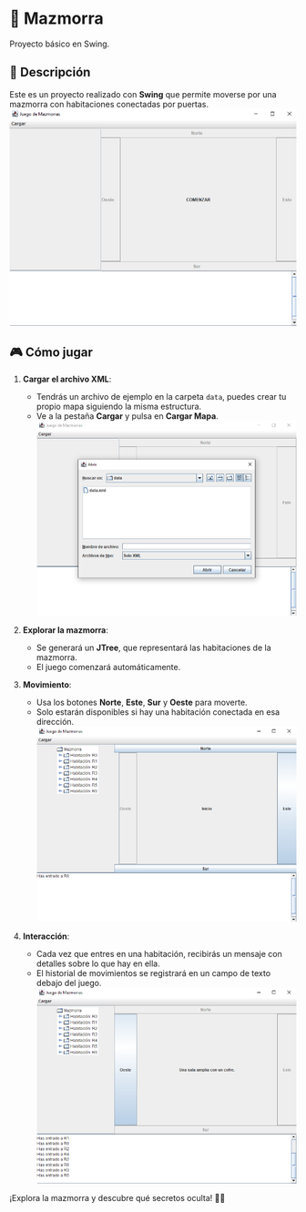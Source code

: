 # 🏰 Mazmorra  

Proyecto básico en Swing.  

## 📜 Descripción  
Este es un proyecto realizado con **Swing** que permite moverse por una mazmorra con habitaciones conectadas por puertas.  
   ![Primera Pantalla](photos/primera_pantalla.png)
## 🎮 Cómo jugar  
1. **Cargar el archivo XML**:  
   - Tendrás un archivo de ejemplo en la carpeta `data`, puedes crear tu propio mapa siguiendo la misma estructura.  
   - Ve a la pestaña **Cargar** y pulsa en **Cargar Mapa**.
   ![Cargar mapa](photos/cargar_mapa.png)

2. **Explorar la mazmorra**:  
   - Se generará un **JTree**, que representará las habitaciones de la mazmorra.  
   - El juego comenzará automáticamente.  

3. **Movimiento**:  
   - Usa los botones **Norte**, **Este**, **Sur** y **Oeste** para moverte.  
   - Solo estarán disponibles si hay una habitación conectada en esa dirección.  
   ![Inicio juego](photos/inicio_juego.png)

4. **Interacción**:  
   - Cada vez que entres en una habitación, recibirás un mensaje con detalles sobre lo que hay en ella.  
   - El historial de movimientos se registrará en un campo de texto debajo del juego.  
   ![Jugado](photos/juego_recorrido.png)

¡Explora la mazmorra y descubre qué secretos oculta! 🏹🔦  
